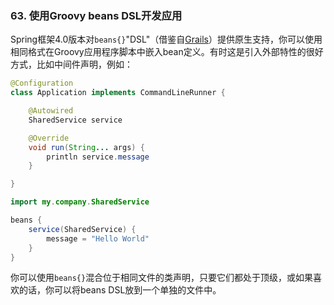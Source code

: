 ### 63. 使用Groovy beans DSL开发应用

Spring框架4.0版本对`beans{}`"DSL"（借鉴自[Grails](http://grails.org/)）提供原生支持，你可以使用相同格式在Groovy应用程序脚本中嵌入bean定义。有时这是引入外部特性的很好方式，比如中间件声明，例如：
```java
@Configuration
class Application implements CommandLineRunner {

    @Autowired
    SharedService service

    @Override
    void run(String... args) {
        println service.message
    }

}

import my.company.SharedService

beans {
    service(SharedService) {
        message = "Hello World"
    }
}
```
你可以使用`beans{}`混合位于相同文件的类声明，只要它们都处于顶级，或如果喜欢的话，你可以将beans DSL放到一个单独的文件中。
